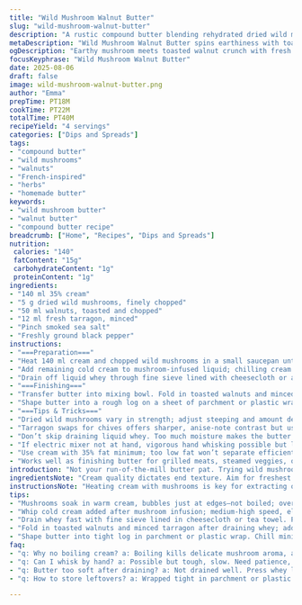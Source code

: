```yaml
---
title: "Wild Mushroom Walnut Butter"
slug: "wild-mushroom-walnut-butter"
description: "A rustic compound butter blending rehydrated dried wild mushrooms and toasted walnuts. Cream whipped to separate butterfat ensuring richness; nuts toasted for crunch and aroma lift. Herbaceous fresh tarragon swapped for chives to bring sharpness. A pinch of smoked sea salt replaces fleur de sel; black pepper cracked fresh. The end texture spreadable but firm, rolled in parchment for storage. An earthy, nutty, herbaceous butter for breads or roasts."
metaDescription: "Wild Mushroom Walnut Butter spins earthiness with toasted nuts and fresh tarragon; creamy, firm texture for breads or roasts stored rolled in parchment."
ogDescription: "Earthy mushroom meets toasted walnut crunch with fresh tarragon. Creamy butter whipped, drained, chilled; rustic, spreadable, ready for savory breads or meats."
focusKeyphrase: "Wild Mushroom Walnut Butter"
date: 2025-08-06
draft: false
image: wild-mushroom-walnut-butter.png
author: "Emma"
prepTime: PT18M
cookTime: PT22M
totalTime: PT40M
recipeYield: "4 servings"
categories: ["Dips and Spreads"]
tags:
- "compound butter"
- "wild mushrooms"
- "walnuts"
- "French-inspired"
- "herbs"
- "homemade butter"
keywords:
- "wild mushroom butter"
- "walnut butter"
- "compound butter recipe"
breadcrumb: ["Home", "Recipes", "Dips and Spreads"]
nutrition: 
 calories: "140"
 fatContent: "15g"
 carbohydrateContent: "1g"
 proteinContent: "1g"
ingredients:
- "140 ml 35% cream"
- "5 g dried wild mushrooms, finely chopped"
- "50 ml walnuts, toasted and chopped"
- "12 ml fresh tarragon, minced"
- "Pinch smoked sea salt"
- "Freshly ground black pepper"
instructions:
- "===Preparation==="
- "Heat 140 ml cream and chopped wild mushrooms in a small saucepan until it just bubbles at edges; no rapid boil or it scorches. Pour into a bowl, cover tightly; let steep until warm to the touch, about 25 minutes. The mushrooms soften, infusing a deep, earthy aroma with a subtle bitterness. Don't rush this phase; flavor extraction matters."
- "Add remaining cold cream to mushroom-infused liquid; chilling cream beforehand helps maintain whipping integrity. Beat mixture with electric mixer at medium-high until curds form and butterfat separates from buttermilk. Expect about 8 to 10 minutes. Watch for grainy curds pulling away from liquid, clumps coalescing. Don’t overbeat or it’ll get greasy."
- "Drain off liquid whey through fine sieve lined with cheesecloth or a clean tea towel. Press gently to expel as much liquid as possible. Let butter rest on paper towel to drain excess. This ensures a firmer, spreadable butter rather than watery slop."
- "===Finishing==="
- "Transfer butter into mixing bowl. Fold in toasted walnuts and minced tarragon. Walnuts add toasted crunch, tarragon brightens with herbal tang. Season with smoked sea salt and black pepper to bring layers of flavor and seasoning balance. Taste as you go — salt levels vary widely; smoky salt shifts flavor depth differently than regular."
- "Shape butter into a rough log on a sheet of parchment or plastic wrap. Roll tightly, pressing seams to seal air. Chill at least 1 hour until firm but still spreadable. This allows flavors to marry and butter to solidify without hardening. Ready to slather on crusty bread or melt over meats."
- "===Tips & Tricks==="
- "Dried wild mushrooms vary in strength; adjust steeping and amount depending on type. Avoid soaking in hot cream longer than 30 minutes; bitterness creeps in. Toast walnuts in a dry skillet over medium-low, stirring often until fragrant with faint smoke, about 3 minutes. Watch carefully — nuts burn fast, ruins flavor."
- "Tarragon swaps for chives offers sharper, anise-note contrast but use sparingly. Smoked salt replaced fleur de sel for subtle smoky echo but plain sea salt works. If fresh herbs unavailable, reduce amount or substitute fresh parsley or tarragon flakes dried (less pungent)."
- "Don’t skip draining liquid whey. Too much moisture makes the butter soft, impacts spreadability and shelf life. Refrigerate butter tightly wrapped to prevent absorbing fridge odors."
- "If electric mixer not at hand, vigorous hand whisking possible but laborious. Visual cues for butterfat separation include curd-like, clumpy texture detaching from thin watery liquid."
- "Use cream with 35% fat minimum; too low fat won’t separate efficiently. Fresh cream beats better than older cream nearing expiration. If cream too cold, whipping slows dramatically; room temp helps."
- "Works well as finishing butter for grilled meats, steamed veggies, or stirred into creamy risottos. Also divine melting hot over roasted potatoes."
introduction: "Not your run-of-the-mill butter pat. Trying wild mushrooms with walnuts? Took a few tries to not let bitterness sneak in or ending up with runny sludge. The key? Temperature control for cream steeping, patience letting mushrooms open their flavor, plus that magic moment when butterfat parts from buttermilk. Toasted walnuts brought welcome crunch and that nutty warmth, a sharp herbal edge came from fresh tarragon — a swap from chives for better balance. Smoked sea salt added a smoky whisper instead of plain salt’s dullness. Each bite an explosion of earthiness, creaminess, crunch. Learned the hard way draining whey matters or texture failures. Stored in a tight log, chills overnight and ready for bread or topping steaks. Magic in a compound butter. I’d skip plain butter any day."
ingredientsNote: "Cream quality dictates end texture. Aim for freshest double cream with 35% fat or higher. Dried mushroom type affects bitterness; porcini are classic, but I prefer mix of wild for complexity. Toast nuts on medium-low until fragrant; burnt nuts are bitter — keep stirring and smell test crucial. Fresh herbs best, but dried tarragon powder can work if dosage is cut in half. Smoked sea salt adds subtle smoky note that regular salt misses — if unavailable, add pinch of smoked paprika at finishing. Chives swapped for tarragon for sharper herbal lift — don't overdo or masks mushroom. Drain butter well or it will spoil faster and stay too soft. Wrap tight to avoid fridge smells. Makes butter brittle if frozen too long."
instructionsNote: "Heating cream with mushrooms is key for extracting oil-soluble flavor compounds; short boiling ruins aromas, gentle simmer or off-heat steeping preferred. Whipping until curds separate takes 8 to 10 minutes at medium-high speed — visible when mixture goes from whipped cream texture to clumped curds and latent buttermilk. Drain liquid quickly and press excess whey to avoid soggy butter. Incorporating nuts and herbs after draining preserves texture and fresh flavors. Rolling into a cylinder with parchment allows neat storage and portion control — no mess spreading from bowl. Chill minimum 1 hour to set. I learned not to rush this step; serving too warm makes butter greasy and spread messy. Texture is semi-firm spreadable, not hard. Taste throughout — salt and pepper adjustments depend on nuts/herbs and personal preference."
tips:
- "Mushrooms soak in warm cream, bubbles just at edges—not boiled; overheated kills aroma and turns bitter. Patience key—at least 25 minutes, smell earthy, subtle bitterness. Timing varies with mushroom type, adjust steeping carefully."
- "Whip cold cream added after mushroom infusion; medium-high speed, electric mixer preferred — until curds pull from liquid, about 8 to 10 minutes. Watch texture changes closely, overbeating makes greasy butterfat, ruins structure."
- "Drain whey fast with fine sieve lined in cheesecloth or tea towel. Press gently but thoroughly. Excess moisture softens final butter, ruins spreadability and shelf life. Paper towels at rest help firm texture before adding nuts and herbs."
- "Fold in toasted walnuts and minced tarragon after draining whey; adding nuts prior risks soggy texture. Toast walnuts dry, medium-low heat, frequent stirring—stop at fragrant smoke, about 3 minutes, avoid burnt bitter crunch."
- "Shape butter into tight log in parchment or plastic wrap. Chill minimum one hour to firm but spreadable. Too warm, butter gets greasy; too cold, brittle. Rolling keeps portion control neat, prevents crumbly mess during storage and use."
faq:
- "q: Why no boiling cream? a: Boiling kills delicate mushroom aroma, adds bitterness. Low heat or off heat steeping best. Bubbles only at edges, no roiling. Watch closely or flavor turns sharp, unpleasant."
- "q: Can I whisk by hand? a: Possible but tough, slow. Need patience, strong arm. Visual cues matter—curds form, liquid separates. Mixer fastens. Without mixer, keep rhythm steady, avoid overwhip. No mixer? Fine sieve helps drain."
- "q: Butter too soft after draining? a: Not drained well. Press whey longer, pat dry. Drain with cloth, rest on paper towels. Store wrapped tight in fridge. If still soft, chill longer. Avoid using very low fat cream; needs 35% plus."
- "q: How to store leftovers? a: Wrapped tight in parchment or plastic wrap. Chill fridge for up to week. For longer, freeze but butter gets brittle. Avoid fridge smells; wrap tight. Thaw slow in fridge overnight before use."

---
```

